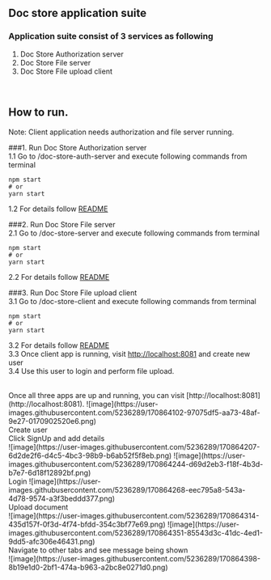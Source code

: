 ## Doc store application suite
  
###  Application suite consist of 3 services as following

1. Doc Store Authorization server
2. Doc Store File server
3. Doc Store File upload client
  

<br/>  


## How to run.

Note: Client application needs authorization and file server running.

###1. Run Doc Store Authorization server </br>
1.1 Go to /doc-store-auth-server and execute following commands from terminal
 
```
npm start
# or
yarn start
```
  
1.2 For details follow <a href="./docstore/doc-store-auth-server/README.md">README</a></br>

###2. Run Doc Store File server </br>
2.1 Go to /doc-store-server and execute following commands from terminal
 
```
npm start
# or
yarn start
```
  
2.2 For details follow <a href="./docstore/doc-store-server/README.md">README</a></br>

###3. Run Doc Store File upload client </br>
3.1 Go to /doc-store-client and execute following commands from terminal
 
```
npm start
# or
yarn start
```
  
3.2 For details follow <a href="./docstore/doc-store-client/README.md">README</a></br>
3.3 Once client app is running, visit [http://localhost:8081](http://localhost:8081) and create new user</br>
3.4 Use this user to login and perform file upload.

</br>
Once all three apps are up and running, you can visit [http://localhost:8081](http://localhost:8081).
![image](https://user-images.githubusercontent.com/5236289/170864102-97075df5-aa73-48af-9e27-0170902520e6.png)

</br>
Create user
</br>
Click SignUp and add details</br>
![image](https://user-images.githubusercontent.com/5236289/170864207-6d2de2f6-d4c5-4bc3-98b9-b6ab52f5f8eb.png)
![image](https://user-images.githubusercontent.com/5236289/170864244-d69d2eb3-f18f-4b3d-b7e7-6d18f12892bf.png)
</br>
Login
![image](https://user-images.githubusercontent.com/5236289/170864268-eec795a8-543a-4d78-9574-a3f3beddd377.png)
</br>
Upload document
</br>
![image](https://user-images.githubusercontent.com/5236289/170864314-435d157f-0f3d-4f74-bfdd-354c3bf77e69.png)
![image](https://user-images.githubusercontent.com/5236289/170864351-85543d3c-41dc-4ed1-9dd5-afc306e46431.png)
</br>
Navigate to other tabs and see message being shown
</br>
![image](https://user-images.githubusercontent.com/5236289/170864398-8b19e1d0-2bf1-474a-b963-a2bc8e0271d0.png)


